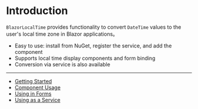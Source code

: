 # Introduction

`BlazorLocalTime` provides functionality to convert `DateTime` values to the user's local time zone in Blazor applications。

- Easy to use: install from NuGet, register the service, and add the component
- Supports local time display components and form binding
- Conversion via service is also available

---

- [Getting Started](getting-started.md)
- [Component Usage](components.md)
- [Using in Forms](forms.md)
- [Using as a Service](service.md)
